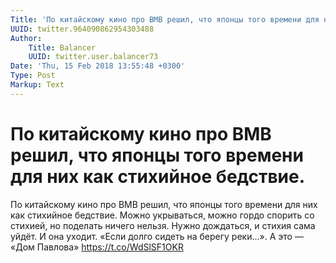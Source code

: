 ```yaml
---
Title: 'По китайскому кино про ВМВ решил, что японцы того времени для них как стихийное бедствие.'
UUID: twitter.964090862954303488
Author:
    Title: Balancer
    UUID: twitter.user.balancer73
Date: 'Thu, 15 Feb 2018 13:55:48 +0300'
Type: Post
Markup: Text
---
```


# По китайскому кино про ВМВ решил, что японцы того времени для них как стихийное бедствие.

По китайскому кино про ВМВ решил, что японцы того времени
для них как стихийное бедствие. Можно укрываться, можно
гордо спорить со стихией, но поделать ничего нельзя. Нужно
дождаться, и стихия сама уйдёт. И она уходит. «Если долго
сидеть на берегу реки…». А это — «Дом Павлова»
https://t.co/WdSlSF1OKR